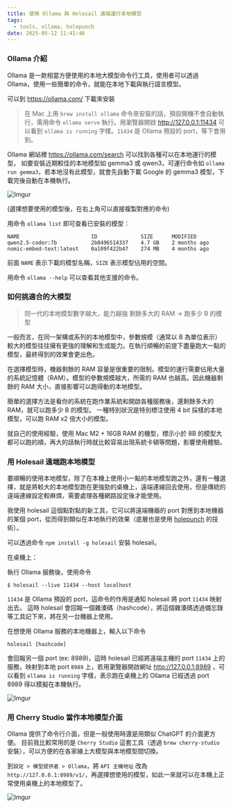 ```yaml
---
title: 使用 Ollama 與 Holesail 遠端運行本地模型
tags:
  - tools, ollama, holepunch
date: 2025-05-12 11:41:46
---
```


### Ollama 介紹

Ollama 是一款相當方便使用的本地大模型命令行工具，使用者可以透過 Ollama，使用一些簡單的命令，就能在本地下載與執行語言模型。

可以到 https://ollama.com/ 下載來安裝

> 在 Mac 上用 `brew install ollama` 命令來安裝的話，預設開機不會自動執行，需用命令 `ollama serve` 執行。用瀏覽器開啟 http://127.0.0.1:11434 可以看到 `ollama is running` 字樣。`11434` 是 Ollama 預設的 port，等下會用到。

Ollama 網站裡 https://ollama.com/search 可以找到各種可以在本地運行的模型，
如要安裝近期較佳的本地模型如 gemma3 或 qwen3，可運行命令如 `ollama run gemma3`，若本地沒有此模型，就會先自動下載 Google 的 gemma3 模型，下載完後自動在本機執行。

![Imgur](https://imgur.com/S6L5mae.png)

(選擇想要使用的模型後，在右上角可以直接複製對應的命令)

用命令 `ollama list` 即可查看已安裝的模型：

```
NAME                       ID              SIZE      MODIFIED     
qwen2.5-coder:7b           2b0496514337    4.7 GB    2 months ago    
nomic-embed-text:latest    0a109f422b47    274 MB    4 months ago    
```

前面 `NAME` 表示下載的模型名稱，`SIZE` 表示模型佔用的空間。

用命令 `ollama --help` 可以查看其他支援的命令。

### 如何挑適合的大模型

> 同一代的本地模型數字越大，能力越強
> 剩餘多大的 RAM -> 跑多少 B 的模型

一般而言，在同一架構或系列的本地模型中，參數規模（通常以 B 為單位表示）較大的模型往往擁有更強的理解和生成能力。在執行順暢的前提下盡量跑大一點的模型，最終得到的效果會更出色。

在選擇模型時，機器剩餘的 RAM 容量是很重要的限制。模型的運行需要佔用大量的系統記憶體（RAM）。模型的參數規模越大，所需的 RAM 也越高。因此機器剩餘的 RAM 大小，直接影響可以跑得動的本地模型。

簡單的選擇方法是看你的系統在跑作業系統和開啟各種服務後，還剩餘多大的 RAM，就可以跑多少 B 的模型。
一種特別狀況是特別標注使用 4 bit 採樣的本地模型，可以跑 RAM x2 倍大小的模型。

就自己的使用經驗，使用 Mac M2 + 16GB RAM 的機型，標示小於 8B 的模型大都可以跑的順，再大的話執行時就比較容易出現系統卡頓等問題，影響使用體驗。

### 用 Holesail 遠端跑本地模型

要順暢的使用本地模型，除了在本機上使用小一點的本地模型跑之外，還有一種選擇，就是將較大的本地模型跑在更強勁的桌機上，遠端連線回去使用，但是傳統的遠端連線設定較麻煩，需要處理各種網路設定後才能使用。

我使用 holesail 這個點對點的新工具，它可以將遠端機器的 port 對應到本地機器的某個 port，從而得到類似在本地執行的效果（底層也是使用 [holepunch](https://holepunch.to/) 的技術）。

可以透過命令 `npm install -g holesail` 安裝 holesail。

在桌機上：

執行 Ollama 服務後，使用命令

```
$ holesail --live 11434 --host localhost
```

`11434` 是 Ollama 預設的 port，這命令的作用是通知 holesail 將 port `11434` 映射出去。
這時 holesail 會回報一個雜湊碼（hashcode），將這個雜湊碼透過備忘錄等工具記下來，將在另一台機器上使用。


在想使用 Ollama 服務的本地機器上，輸入以下命令

```
holesail [hashcode]
```

會回報另一個 port (ex: 8989)，這時 holesail 已經將遠端主機的 port `11434` 上的服務，映射到本地 port `8989` 上，若用瀏覽器開啟網址 http://127.0.0.1:8989 ，可以看到 `ollama is running` 字樣，表示跑在桌機上的 Ollama 已經透過 port 8989 得以模擬在本機執行。

![Imgur](https://imgur.com/zuiATTB.png)

### 用 Cherry Studio 當作本地模型介面

Ollama 提供了命令行介面，但是一般使用時還是用類似 ChatGPT 的介面更方便。
目前我比較常用的是 `Cherry Studio` 這套工具（透過 `brew cherry-studio` 安裝），可以方便的在各家線上大模型與本地模型間切換。

到`設定 > 模型提供者 > Ollama`，將 `API 主機地址` 改為 `http://127.0.0.1:8989/v1/`，再選擇想使用的模型，如此一來就可以在本機上正常使用桌機上的本地模型了。

![Imgur](https://imgur.com/UGfMK4i.png)
